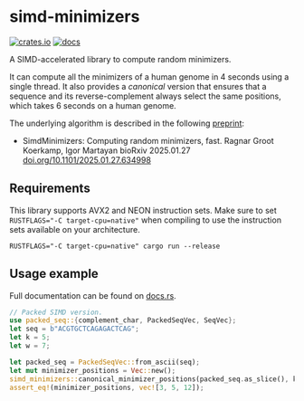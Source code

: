 # simd-minimizers

[![crates.io](https://img.shields.io/crates/v/simd-minimizers)](https://crates.io/crates/simd-minimizers)
[![docs](https://img.shields.io/docsrs/simd-minimizers)](https://docs.rs/simd-minimizers)

A SIMD-accelerated library to compute random minimizers.

It can compute all the minimizers of a human genome in 4 seconds using a single thread.
It also provides a *canonical* version that ensures that a sequence and its reverse-complement always select the same positions, which takes 6 seconds on a human genome.

The underlying algorithm is described in the following [preprint](https://doi.org/10.1101/2025.01.27.634998):

-   SimdMinimizers: Computing random minimizers, fast.
    Ragnar Groot Koerkamp, Igor Martayan
    bioRxiv 2025.01.27 [doi.org/10.1101/2025.01.27.634998](https://doi.org/10.1101/2025.01.27.634998)


## Requirements

This library supports AVX2 and NEON instruction sets.
Make sure to set `RUSTFLAGS="-C target-cpu=native"` when compiling to use the instruction sets available on your architecture.

    RUSTFLAGS="-C target-cpu=native" cargo run --release



## Usage example

Full documentation can be found on [docs.rs](https://docs.rs/simd-minimizers).

```rust
// Packed SIMD version.
use packed_seq::{complement_char, PackedSeqVec, SeqVec};
let seq = b"ACGTGCTCAGAGACTCAG";
let k = 5;
let w = 7;

let packed_seq = PackedSeqVec::from_ascii(seq);
let mut minimizer_positions = Vec::new();
simd_minimizers::canonical_minimizer_positions(packed_seq.as_slice(), k, w, &mut minimizer_positions);
assert_eq!(minimizer_positions, vec![3, 5, 12]);
```
